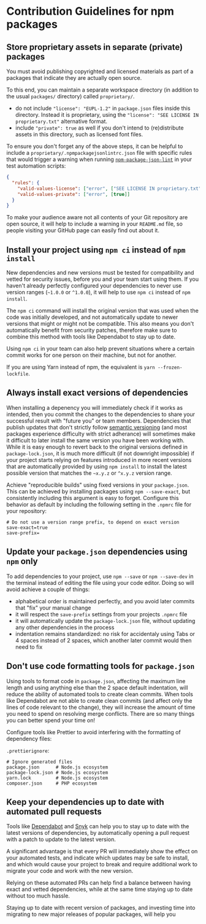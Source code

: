 # Contribution Guidelines for npm packages

## Store proprietary assets in separate (private) packages

You must avoid publishing copyrighted and licensed materials as part of a packages that indicate they are actually open source.

To this end, you can maintain a separate workspace directory (in addition to the usual `packages/` directory) called `proprietary/`.

- do not include `"license": "EUPL-1.2"` in `package.json` files inside this directory. Instead it is proprietary, using the `"license": "SEE LICENSE IN proprietary.txt"` alternative format.
- include `"private": true` as well if you don't intend to (re)distribute assets in this directory, such as licensed font files.

To ensure you don't forget any of the above steps, it can be helpful to include a `proprietary/.npmpackagejsonlintrc.json` file with specific rules that would trigger a warning when running [`npm-package-json-lint`](https://www.npmjs.com/package/npm-package-json-lint) in your test automation scripts:

```json
{
  "rules": {
    "valid-values-license": ["error", ["SEE LICENSE IN proprietary.txt"]],
    "valid-values-private": ["error", [true]]
  }
}
```

To make your audience aware not all contents of your Git repository are open source, it will help to include a warning in your `README.md` file, so people visiting your GitHub page can easily find out about it.

## Install your project using `npm ci` instead of `npm install`

New dependencies and new versions must be tested for compatibility and vetted for security issues, before you and your team start using them. If you haven't already perfectly configured your dependencies to never use version ranges (`~1.0.0` or `^1.0.0`), it will help to use `npm ci` instead of `npm install`.

The `npm ci` command will install the original version that was used when the code was initially developed, and not automatically update to newer versions that might or might not be compatible. This also means you don't automatically benefit from security patches, therefore make sure to combine this method with tools like Dependabot to stay up to date.

Using `npm ci` in your team can also help prevent situations where a certain commit works for one person on their machine, but not for another.

If you are using Yarn instead of npm, the equivalent is `yarn --frozen-lockfile`.

## Always install exact versions of dependencies

When installing a depenency you will immediately check if it works as intended, then you commit the changes to the dependencies to share your successful result with "future you" or team members. Dependencies that publish updates that don't strictly follow [semantic versioning](https://semver.org) (and most packages experience difficulty with strict adherance) will sometimes make it difficult to later install the same version you have been working with. While it is easy enough to revert back to the original versions defined in `package-lock.json`, it is much more difficult (if not downright impossible) if your project starts relying on features introduced in more recent versions that are automatically provided by using `npm install` to install the latest possible version that matches the `~x.y.z` or `^x.y.z` version range.

Achieve "reproducible builds" using fixed versions in your `package.json`. This can be achieved by installing packages using `npm --save-exact`, but consistently including this argument is easy to forget. Configure this behavior as default by including the following setting in the `.npmrc` file for your repository:

```text
# Do not use a version range prefix, to depend on exact version
save-exact=true
save-prefix=

```

## Update your `package.json` dependencies using `npm` only

To add dependencies to your project, use `npm --save` or `npm --save-dev` in the terminal instead of editing the file using your code editor. Doing so will avoid achieve a couple of things:

- alphabetical order is maintained perfectly, and you avoid later commits that "fix" your manual change
- it will respect the `save-prefix` settings from your projects `.npmrc` file
- it will automatically update the `package-lock.json` file, without updating any other dependencies in the process
- indentation remains standardized: no risk for accidentaly using Tabs or 4 spaces instead of 2 spaces, which another later commit would then need to fix

## Don't use code formatting tools for `package.json`

Using tools to format code in `package.json`, affecting the maximum line length and using anything else than the 2 space default indentation, will reduce the ability of automated tools to create clean commits. When tools like Dependabot are not able to create clean commits (and affect only the lines of code relevant to the change), they will increase the amount of time you need to spend on resolving merge conflicts. There are so many things you can better spend your time on!

Configure tools like Prettier to avoid interfering with the formatting of dependency files:

`.prettierignore`:

```text
# Ignore generated files
package.json      # Node.js ecosystem
package-lock.json # Node.js ecosystem
yarn.lock         # Node.js ecosystem
composer.json     # PHP ecosystem
```

## Keep your dependencies up to date with automated pull requests

Tools like [Dependabot](https://dependabot.com) and [Snyk](http://snyk.io) can help you to stay up to date with the latest versions of dependencies, by automatically opening a pull request with a patch to update to the latest version.

A significant advantage is that every PR will immediately show the effect on your automated tests, and indicate which updates may be safe to install, and which would cause your project to break and require additional work to migrate your code and work with the new version.

Relying on these automated PRs can help find a balance between having exact and vetted dependencies, while at the same time staying up to date without too much hassle.

Staying up to date with recent version of packages, and investing time into migrating to new major releases of popular packages, will help you
